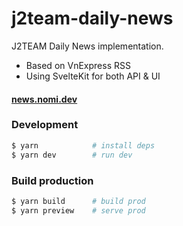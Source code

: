 # j2team-daily-news
J2TEAM Daily News implementation.

- Based on VnExpress RSS
- Using SvelteKit for both API & UI

#### [news.nomi.dev](https://news.nomi.dev)

### Development

```bash
$ yarn            # install deps
$ yarn dev        # run dev
```

### Build production

```bash
$ yarn build      # build prod
$ yarn preview    # serve prod
```

